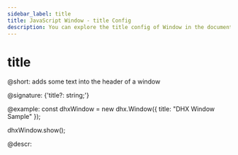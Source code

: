 ```yaml
---
sidebar_label: title
title: JavaScript Window - title Config 
description: You can explore the title config of Window in the documentation of the DHTMLX JavaScript UI library. Browse developer guides and API reference, try out code examples and live demos, and download a free 30-day evaluation version of DHTMLX Suite 7.
---
```


# title

@short: adds some text into the header of a window

@signature: {'title?: string;'}

@example:
const dhxWindow = new dhx.Window({
    title: "DHX Window Sample"
});

dhxWindow.show();

@descr:

[comment]: # (@related: window/how_to_start.md window/configuration.md#title)
